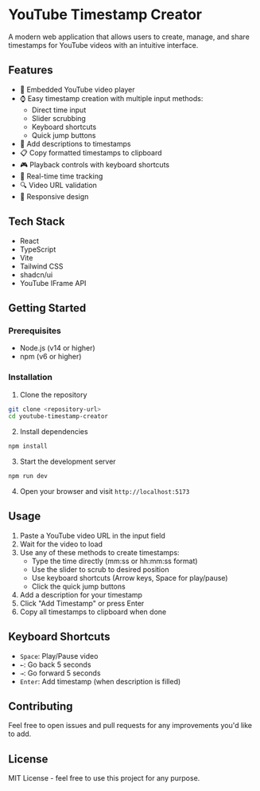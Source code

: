 # YouTube Timestamp Creator

A modern web application that allows users to create, manage, and share timestamps for YouTube videos with an intuitive interface.

## Features

- 🎥 Embedded YouTube video player
- ⌚ Easy timestamp creation with multiple input methods:
  - Direct time input
  - Slider scrubbing
  - Keyboard shortcuts
  - Quick jump buttons
- 📝 Add descriptions to timestamps
- 📋 Copy formatted timestamps to clipboard
- 🎮 Playback controls with keyboard shortcuts
- 🎯 Real-time time tracking
- 🔍 Video URL validation
- 📱 Responsive design

## Tech Stack

- React
- TypeScript
- Vite
- Tailwind CSS
- shadcn/ui
- YouTube IFrame API

## Getting Started

### Prerequisites

- Node.js (v14 or higher)
- npm (v6 or higher)

### Installation

1. Clone the repository
```bash
git clone <repository-url>
cd youtube-timestamp-creator
```

2. Install dependencies
```bash
npm install
```

3. Start the development server
```bash
npm run dev
```

4. Open your browser and visit `http://localhost:5173`

## Usage

1. Paste a YouTube video URL in the input field
2. Wait for the video to load
3. Use any of these methods to create timestamps:
   - Type the time directly (mm:ss or hh:mm:ss format)
   - Use the slider to scrub to desired position
   - Use keyboard shortcuts (Arrow keys, Space for play/pause)
   - Click the quick jump buttons
4. Add a description for your timestamp
5. Click "Add Timestamp" or press Enter
6. Copy all timestamps to clipboard when done

## Keyboard Shortcuts

- `Space`: Play/Pause video
- `←`: Go back 5 seconds
- `→`: Go forward 5 seconds
- `Enter`: Add timestamp (when description is filled)

## Contributing

Feel free to open issues and pull requests for any improvements you'd like to add.

## License

MIT License - feel free to use this project for any purpose.

